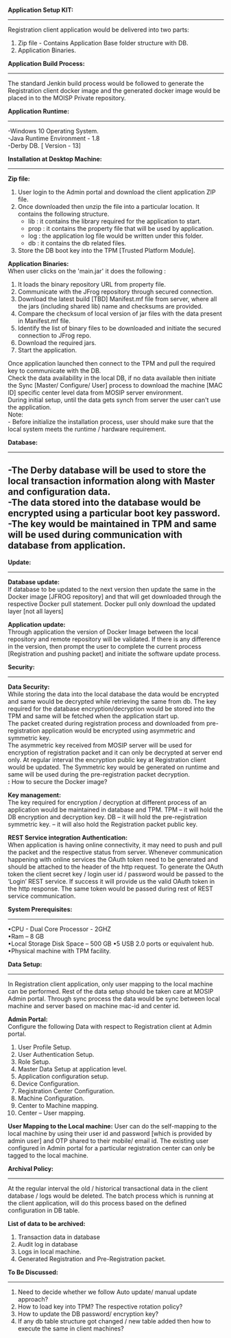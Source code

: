 **Application Setup KIT:** 
***
Registration client application would be delivered into two parts:  
   1. Zip file - Contains Application Base folder structure with DB.    
   2. Application Binaries.   


**Application Build Process:**  
***    
   The standard Jenkin build process would be followed to generate the Registration client docker image and the generated docker image would be placed in to the MOISP Private repository.  

     
**Application Runtime:**
***   
   -Windows 10 Operating System.  
   -Java Runtime Environment - 1.8  
   -Derby DB. [ Version - 13]  
	 
**Installation at Desktop Machine:**   
***  
**Zip file:**  
   1. User login to the Admin portal and download the client application ZIP file.  
   2. Once downloaded then unzip the file into a particular location. It contains the following structure.    
      - lib : it contains the library required for the application to start.  
      - prop : it contains the property file that will be used by application.  
      - log : the application log file would be written under this folder.  
      - db : it contains the db related files.  
   3. Store the DB boot key into the TPM [Trusted Platform Module].  
   
**Application Binaries:**  
When user clicks on the 'main.jar' it does the following :  
   1. It loads the binary repository URL from property file.
   2. Communicate with the  JFrog repository through secured connection.  
   3. Download the latest build [TBD] Manifest.mf file from server, where all the jars (including shared lib) name and checksums are provided.  
   4. Compare the checksum of local version of jar files with the data present in Manifest.mf file.    
   5. Identify the list of binary files to be downloaded and initiate the secured connection to JFrog repo.  
   6. Download the required jars.  
   7. Start the application.      
   
   Once application launched then connect to the TPM and pull the required key to communicate with the DB.  
   Check the data availability in the local DB, if no data available then initiate the Sync [Master/ Configure/ User] process to download the machine [MAC ID] specific center level data from MOSIP server environment.  
   During initial setup, until the data gets synch from server the user can't use the application.     
   Note:  
      - Before initialize the installation process, user should make sure that the local system meets the runtime / hardware requirement.    

**Database:**
*** 
   -The Derby database will be used to store the local transaction information along with Master and configuration data.  
   -The data stored into the database would be encrypted using a particular boot key password.  
   -The key would be maintained in TPM and same will be used during communication with database from application.  
   - 
   
**Update:**
***
   **Database update:**  
   If database to be updated to the next version then update the same in the Docker image [JFROG repository] and that will get downloaded through the respective Docker pull statement. Docker pull only download the updated layer [not all layers]
   
   **Application update:**  
   Through application the version of Docker Image between the local repository and remote repository will be validated. If there is any difference in the version, then prompt the user to complete the current process [Registration and pushing packet] and initiate the software update process.
   
    	
**Security:** 
***
   **Data Security:**  
   While storing the data into the local database the data would be encrypted and same would be decrypted while retrieving the same from db. The key required for the database encryption/decryption would be stored into the TPM and same will be fetched when the application start up.  
The packet created during registration process and downloaded from pre-registration application would be encrypted using asymmetric and symmetric key.   
The asymmetric key received from MOSIP server will be used for encryption of registration packet and it can only be decrypted at server end only. At regular interval the encryption public key at Registration client would be updated.
The Symmetric key would be generated on runtime and same will be used during the pre-registration packet decryption.  
   **<TODO>:** How to secure the Docker image?

   **Key management:**  
   The key required for encryption / decryption at different process of an application would be maintained in database and TPM.
   TPM  – it will hold the DB encryption and decryption key.
   DB 	– it will hold the pre-registration symmetric key.
        – it will also hold the Registration packet public key.
 
   **REST Service integration Authentication:**  
   When application is having online connectivity, it may need to push and pull the packet and the respective status from server.
Whenever communication happening with online services the OAuth token need to be generated and should be attached to the header of the http request. 
To generate the OAuth token the client secret key / login user id / password would be passed to the ‘Login’ REST service. If success it will provide us the valid OAuth token in the http response. The same token would be passed during rest of REST service communication. 


**System Prerequisites:**
*** 
   •CPU - Dual Core Processor - 2GHZ  
   •Ram – 8 GB  
   •Local Storage Disk Space – 500 GB 
   •5 USB 2.0 ports or equivalent hub.  
   •Physical machine with TPM facility.   
 
**Data Setup:**  
***
In Registration client application, only user mapping to the local machine can be performed. Rest of the data setup should be taken care at MOSIP Admin portal.
Through sync process the data would be sync between local machine and server based on machine mac-id and center id.

   **Admin Portal:**  
   Configure the following Data with respect to Registration client at Admin portal.
   1.	User Profile Setup. 
   2.	User Authentication Setup. 
   3.	Role Setup. 
   4.	Master Data Setup at application level. 
   5.	Application configuration setup. 
   6.	Device Configuration. 
   7.	Registration Center Configuration. 
   8.	Machine Configuration. 
   9.	Center to Machine mapping. 
   10.	Center – User mapping. 

   **User Mapping to the Local machine:** 
   User can do the self-mapping to the local machine by using their user id and password [which is provided by admin user] and OTP shared to their mobile/ email id. 
   The existing user configured in Admin portal for a particular registration center can only be tagged to the local machine. 


**Archival Policy:**
***
   At the regular interval the old / historical transactional data in the client database / logs would be deleted.
   The batch process which is running at the client application, will do this process based on the defined configuration in DB table.

   **List of data to be archived:** 
   1.	Transaction data in database
   2.	Audit log in database
   3.	Logs in local machine.
   4.	Generated Registration and Pre-Registration packet.


**To Be Discussed:**   
***  
   1. Need to decide whether we follow Auto update/ manual update approach?  	
   2. How to load key into TPM? The respective rotation policy?  
   3. How to update the DB password/ encryption key?  
   4. If any db table structure got changed / new table added then how to execute the same in client machines?  
   
   
   